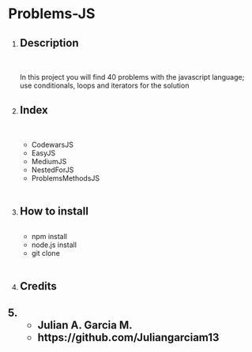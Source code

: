 # Problems-JS <br>
<ol>
  <li><h2>Description</h2></li> <br>
    <p>
     In this project you will find 40 problems with the javascript language; use conditionals, loops and  iterators for the solution <br>
    </p>
  <li><h2>Index</h2></li> <br>
       <ul>
         <li>CodewarsJS</li>
         <li>EasyJS</li>
         <li>MediumJS</li>
         <li>NestedForJS</li>
         <li>ProblemsMethodsJS</li>
       </ul> <br>
  <li><h2>How to install<h2></li>
      <ul>
        <li>npm install</li>
        <li>node.js install</li>
        <li>git clone</li>
      </ul>  <br>
   <li><h2>Credits<h2><li>
       <ul>
          <li>Julian A. Garcia M.</li>
          <li>https://github.com/Juliangarciam13</li> 
       </ul> 
</ol>